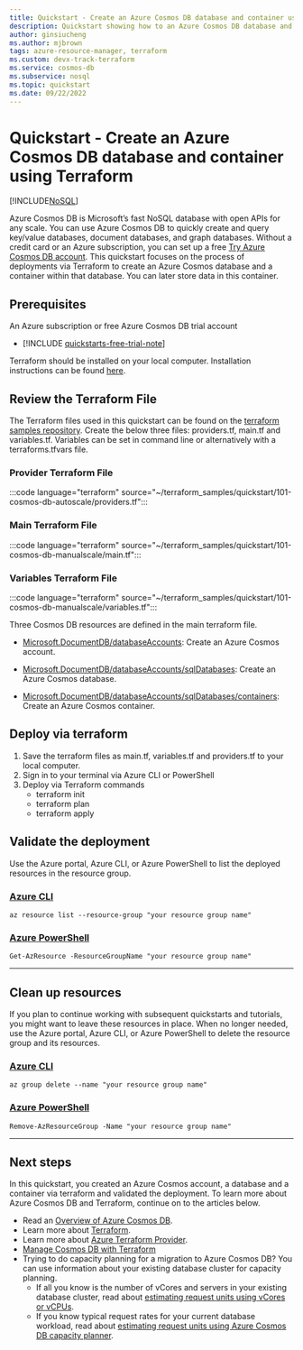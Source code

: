 ```yaml
---
title: Quickstart - Create an Azure Cosmos DB database and container using Terraform
description: Quickstart showing how to an Azure Cosmos DB database and a container using Terraform
author: ginsiucheng
ms.author: mjbrown
tags: azure-resource-manager, terraform
ms.custom: devx-track-terraform
ms.service: cosmos-db
ms.subservice: nosql
ms.topic: quickstart
ms.date: 09/22/2022
---
```


# Quickstart - Create an Azure Cosmos DB database and container using Terraform

[!INCLUDE[NoSQL](../includes/appliesto-nosql.md)]

Azure Cosmos DB is Microsoft’s fast NoSQL database with open APIs for any scale. You can use Azure Cosmos DB to quickly create and query key/value databases, document databases, and graph databases. Without a credit card or an Azure subscription, you can set up a free [Try Azure Cosmos DB account](https://aka.ms/trycosmosdb). This quickstart focuses on the process of deployments via Terraform to create an Azure Cosmos database and a container within that database. You can later store data in this container.

## Prerequisites

An Azure subscription or free Azure Cosmos DB trial account

- [!INCLUDE [quickstarts-free-trial-note](~/reusable-content/ce-skilling/azure/includes/quickstarts-free-trial-note.md)]

Terraform should be installed on your local computer. Installation instructions can be found [here](https://learn.hashicorp.com/tutorials/terraform/install-cli).

## Review the Terraform File

The Terraform files used in this quickstart can be found on the [terraform samples repository](https://github.com/Azure/terraform). Create the below three files: providers.tf, main.tf and variables.tf. Variables can be set in command line or alternatively with a terraforms.tfvars file.

### Provider Terraform File

:::code language="terraform" source="~/terraform_samples/quickstart/101-cosmos-db-autoscale/providers.tf":::

### Main Terraform File

:::code language="terraform" source="~/terraform_samples/quickstart/101-cosmos-db-manualscale/main.tf":::

### Variables Terraform File

:::code language="terraform" source="~/terraform_samples/quickstart/101-cosmos-db-manualscale/variables.tf":::

Three Cosmos DB resources are defined in the main terraform file.

- [Microsoft.DocumentDB/databaseAccounts](/azure/templates/microsoft.documentdb/databaseaccounts): Create an Azure Cosmos account.

- [Microsoft.DocumentDB/databaseAccounts/sqlDatabases](/azure/templates/microsoft.documentdb/databaseaccounts/sqldatabases): Create an Azure Cosmos database.

- [Microsoft.DocumentDB/databaseAccounts/sqlDatabases/containers](/azure/templates/microsoft.documentdb/databaseaccounts/sqldatabases/containers): Create an Azure Cosmos container.

## Deploy via terraform

1. Save the terraform files as main.tf, variables.tf and providers.tf to your local computer.
2. Sign in to your terminal via Azure CLI or PowerShell
3. Deploy via Terraform commands
    - terraform init
    - terraform plan
    - terraform apply

## Validate the deployment

Use the Azure portal, Azure CLI, or Azure PowerShell to list the deployed resources in the resource group.

### [Azure CLI](#tab/azure-cli)

```azurecli-interactive
az resource list --resource-group "your resource group name"
```

### [Azure PowerShell](#tab/azure-powershell)

```azurepowershell-interactive
Get-AzResource -ResourceGroupName "your resource group name"
```

---

## Clean up resources

If you plan to continue working with subsequent quickstarts and tutorials, you might want to leave these resources in place.
When no longer needed, use the Azure portal, Azure CLI, or Azure PowerShell to delete the resource group and its resources.

### [Azure CLI](#tab/azure-cli)

```azurecli-interactive
az group delete --name "your resource group name"
```

### [Azure PowerShell](#tab/azure-powershell)

```azurepowershell-interactive
Remove-AzResourceGroup -Name "your resource group name"
```

---

## Next steps

In this quickstart, you created an Azure Cosmos account, a database and a container via terraform and validated the deployment. To learn more about Azure Cosmos DB and Terraform, continue on to the articles below.

- Read an [Overview of Azure Cosmos DB](../introduction.md).
- Learn more about [Terraform](https://www.terraform.io/intro).
- Learn more about [Azure Terraform Provider](https://registry.terraform.io/providers/hashicorp/azurerm/latest/docs).
- [Manage Cosmos DB with Terraform](manage-with-terraform.md)
- Trying to do capacity planning for a migration to Azure Cosmos DB? You can use information about your existing database cluster for capacity planning.
  - If all you know is the number of vCores and servers in your existing database cluster, read about [estimating request units using vCores or vCPUs](../convert-vcore-to-request-unit.md).
  - If you know typical request rates for your current database workload, read about [estimating request units using Azure Cosmos DB capacity planner](estimate-ru-with-capacity-planner.md).
